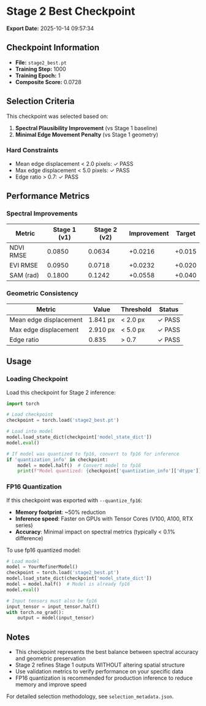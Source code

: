 # Stage 2 Best Checkpoint

**Export Date:** 2025-10-14 09:57:34

## Checkpoint Information

- **File:** `stage2_best.pt`
- **Training Step:** 1000
- **Training Epoch:** 1
- **Composite Score:** 0.0728

## Selection Criteria

This checkpoint was selected based on:
1. **Spectral Plausibility Improvement** (vs Stage 1 baseline)
2. **Minimal Edge Movement Penalty** (vs Stage 1 geometry)

### Hard Constraints
- Mean edge displacement < 2.0 pixels: ✓ PASS
- Max edge displacement < 5.0 pixels: ✓ PASS
- Edge ratio > 0.7: ✓ PASS

## Performance Metrics

### Spectral Improvements

| Metric | Stage 1 (v1) | Stage 2 (v2) | Improvement | Target |
|--------|--------------|--------------|-------------|--------|
| NDVI RMSE | 0.0850 | 0.0634 | +0.0216 | +0.015 |
| EVI RMSE | 0.0950 | 0.0718 | +0.0232 | +0.020 |
| SAM (rad) | 0.1800 | 0.1242 | +0.0558 | +0.040 |

### Geometric Consistency

| Metric | Value | Threshold | Status |
|--------|-------|-----------|--------|
| Mean edge displacement | 1.841 px | < 2.0 px | ✓ PASS |
| Max edge displacement | 2.910 px | < 5.0 px | ✓ PASS |
| Edge ratio | 0.835 | > 0.7 | ✓ PASS |

## Usage

### Loading Checkpoint

Load this checkpoint for Stage 2 inference:

```python
import torch

# Load checkpoint
checkpoint = torch.load('stage2_best.pt')

# Load into model
model.load_state_dict(checkpoint['model_state_dict'])
model.eval()

# If model was quantized to fp16, convert to fp16 for inference
if 'quantization_info' in checkpoint:
    model = model.half()  # Convert model to fp16
    print(f"Model quantized: {checkpoint['quantization_info']['dtype']}")
```

### FP16 Quantization

If this checkpoint was exported with `--quantize_fp16`:
- **Memory footprint**: ~50% reduction
- **Inference speed**: Faster on GPUs with Tensor Cores (V100, A100, RTX series)
- **Accuracy**: Minimal impact on spectral metrics (typically < 0.1% difference)

To use fp16 quantized model:
```python
# Load model
model = YourRefinerModel()
checkpoint = torch.load('stage2_best.pt')
model.load_state_dict(checkpoint['model_state_dict'])
model = model.half()  # Model is already fp16
model.eval()

# Input tensors must also be fp16
input_tensor = input_tensor.half()
with torch.no_grad():
    output = model(input_tensor)
```

## Notes

- This checkpoint represents the best balance between spectral accuracy and geometric preservation
- Stage 2 refines Stage 1 outputs WITHOUT altering spatial structure
- Use validation metrics to verify performance on your specific data
- FP16 quantization is recommended for production inference to reduce memory and improve speed

For detailed selection methodology, see `selection_metadata.json`.
